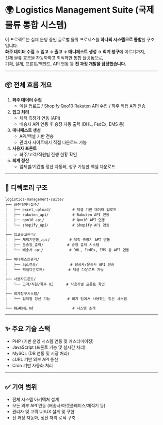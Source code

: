 # 🌍 Logistics Management Suite (국제 물류 통합 시스템)

이 프로젝트는 실제 운영 중인 글로벌 물류 프로세스를 **하나의 시스템으로 통합**한 구조입니다.  
**화주 데이터 수집 → 입고 → 출고 → 매니페스트 생성 → 회계 청구**에 이르기까지,  
전체 물류 흐름을 자동화하고 최적화한 통합 플랫폼으로,  
기획, 설계, 프론트/백엔드, API 연동 등 **전 과정 개발을 담당했습니다.**

---

## 📦 전체 흐름 개요

1. **화주 데이터 수집**
   - 엑셀 업로드 / Shopify·Qoo10·Rakuten API 수집 / 화주 직접 API 전송
2. **입고 처리**
   - 체적 측정기 연동 (API)
   - 배송사 API 연동 후 송장 자동 출력 (DHL, FedEx, EMS 등)
3. **매니페스트 생성**
   - API/엑셀 기반 전송
   - 관리자 사이트에서 직접 다운로드 가능
4. **사용자 프론트**
   - 화주/고객/직원별 진행 현황 확인
5. **회계 정산**
   - 업체별/기간별 정산 자동화, 청구 가능한 엑셀 다운로드

---

## 📁 디렉토리 구조

```
logistics-management-suite/
├── 화주데이터접수/
│   ├── excel_upload/          # 엑셀 기반 데이터 업로드
│   ├── rakuten_api/           # Rakuten API 연동
│   ├── qoo10_api/             # Qoo10 API 연동
│   └── shopify_api/           # Shopify API 연동
│
├── 입고출고관리/
│   ├── 체적기연동_api/         # 체적 측정기 API 연동
│   ├── 운송장_출력/           # 송장 출력 시스템
│   └── 배송사_api/            # DHL, FedEx, EMS 등 API 연동
│
├── 매니페스트관리/
│   ├── api전송/               # 항공사/운송사 API 전송
│   └── 엑셀다운로드/           # 엑셀 다운로드 기능
│
├── 사용자프론트/
│   └── 고객/직원/화주 UI      # 사용자별 프론트 화면
│
├── 회계청구시스템/
│   └── 업체별 정산 기능        # 회계 팀에서 사용하는 정산 시스템
│
└── README.md                  # 시스템 소개
```

---

## ✨ 주요 기술 스택

- PHP (기반 운영 시스템 연동 및 커스터마이징)
- JavaScript (프론트 기능 및 실시간 처리)
- MySQL (DB 연동 및 저장 처리)
- cURL 기반 외부 API 통신
- Cron 기반 자동화 처리

---

## ✅ 기여 범위

- 전체 시스템 아키텍처 설계
- 모든 외부 API 연동 (배송사/마켓플레이스/체적기 등)
- 관리자 및 고객 UI/UX 설계 및 구현
- 전 과정 자동화, 정산 처리 로직 구축
